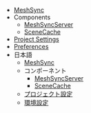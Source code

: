 * [MeshSync](index.md)
* Components
    * [MeshSyncServer](en/MeshSyncServer.md)
    * [SceneCache](en/SceneCache.md)
* [Project Settings](en/ProjectSettings.md)
* [Preferences](en/Preferences.md)
* 日本語
    * [MeshSync](jp/index.md)
    * コンポーネント
        * [MeshSyncServer](jp/MeshSyncServer.md)
        * [SceneCache](jp/SceneCache.md)
    * [プロジェクト設定](jp/ProjectSettings.md)
    * [環境設定](jp/Preferences.md)

